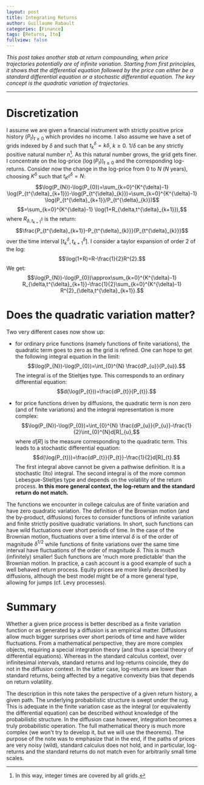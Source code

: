 ```yaml
---
layout: post 
title: Integrating Returns 
author: Guillaume Rabault
categories: [Finance] 
tags: [Returns, Ito] 
fullview: false 
--- 
```


*This post takes another stab at
return compounding, when price trajectories potentially are of infinite
variation. Starting from first principles, it shows that the
differential equation followed by the price can either be a standard
differential equation or a stochastic differential equation. The key
concept is the quadratic variation of trajectories.*

* * * * *

Discretization
==============

I assume we are given a financial instrument with strictly positive
price history $(P_{t})_{t \geq 0}$ which provides no income. I
also assume we have a set of grids indexed by $\delta$ and such that
$t^{\delta}_{k}=k\delta$, $k \geq 0$. $1/\delta$ can be
any strictly positive natural number $n$[^1]. As this natural number
grows, the grid gets finer. I concentrate on the log-price
$(\log(P_{t}))_{t \geq 0}$ and the corresponding log-returns.
Consider now the change in the log-price from $0$ to $N$ ($N$
years), choosing $K^{\delta}$ such that
$t^{\delta}_{K^{\delta}}=N$:
$$\log(P_{N})-\log(P_{0})=\sum_{k=0}^{K^{\delta}-1}
\log(P_{t^{\delta}_{k+1}})-\log(P_{t^{\delta}_{k}})=\sum_{k=0}^{K^{\delta}-1}
\log(P_{t^{\delta}_{k+1}}/P_{t^{\delta}_{k}})$$
$$=\sum_{k=0}^{K^{\delta}-1}
\log(1+R_{\delta,t^{\delta}_{k+1}}),$$ where
$R_{\delta,t^{\delta}_{k+1}}$ is the return:
$$\frac{P_{t^{\delta}_{k+1}}-P_{t^{\delta}_{k}}}{P_{t^{\delta}_{k}}}$$
over the time interval $[t^{\delta}_{k},t^{\delta}_{k+1}]$.
I consider a taylor expansion of order $2$ of the log:
$$\log(1+R)=R-\frac{1}{2}R^{2}.$$ We get:
$$\log(P_{N})-\log(P_{0})\approx\sum_{k=0}^{K^{\delta}-1}
R_{\delta,t^{\delta}_{k+1}}-\frac{1}{2}\sum_{k=0}^{K^{\delta}-1}
R^{2}_{\delta,t^{\delta}_{k+1}}.$$

Does the quadratic variation matter?
====================================

Two very different cases now show up:

-   for ordinary price functions (namely functions of finite
    variations), the quadratic term goes to zero as the grid is refined.
    One can hope to get the following integral equation in the
    limit:$$\log(P_{N})-\log(P_{0})=\int_{0}^{N}
    \frac{dP_{u}}{P_{u}}.$$ The integral is of the Stieltjes type.
    This corresponds to an ordinary differential equation:
    $$d(\log(P_{t}))=\frac{dP_{t}}{P_{t}}.$$

-   for price functions driven by diffusions, the quadratic term is non
    zero (and of finite variations) and the integral representation is
    more complex: $$\log(P_{N})-\log(P_{0})=\int_{0}^{N}
    \frac{dP_{u}}{P_{u}}-\frac{1}{2}\int_{0}^{N}d[R]_{u},$$
    where $d[R]$ is the measure corresponding to the quadratic term.
    This leads to a stochastic differential equation:
    $$d(\log(P_{t}))=\frac{dP_{t}}{P_{t}}-\frac{1}{2}d[R]_{t}.$$
    The first integral above cannot be given a pathwise definition. It
    is a stochastic (Ito) integral. The second integral is of the more
    common Lebesgue-Stieltjes type and depends on the volatility of the
    return process. **In this more general context, the log-return and
    the standard return do not match.**

The functions we encounter in college calculus are of finite variation
and have zero quadratic variation. The definition of the Brownian motion
(and the by-product, diffusions) forces to consider functions of
infinite variation and finite strictly positive quadratic variations. In
short, such functions can have wild fluctuations over short periods of
time. In the case of the Brownian motion, fluctuations over a time
interval $\delta$ is of the order of magnitude $\delta^{1/2}$
while functions of finite variations over the same time interval have
fluctuations of the order of magnitude $\delta$. This is much
(infinitely) smaller! Such functions are 'much more predictable' than
the Brownian motion. In practice, a cash account is a good example of
such a well behaved return process. Equity prices are more likely
described by diffusions, although the best model might be of a more
general type, allowing for jumps (cf. Levy processes).

Summary
=======

Whether a given price process is better described as a finite variation
function or as generated by a diffusion is an empirical matter.
Diffusions allow much bigger surprises over short periods of time and
have wilder fluctuations. From a mathematical perspective, they are more
complex objects, requiring a special integration theory (and thus a
special theory of differential equations). Whereas in the standard
calculus context, over infinitesimal intervals, standard returns and
log-returns coincide, they do not in the diffusion context. In the
latter case, log-returns are lower than standard returns, being affected
by a negative convexity bias that depends on return volatility.

The description in this note takes the perspective of a given return
history, a given path. The underlying probabilistic structure is swept
under the rug. This is adequate in the finite variation case as the
integral (or equivalently the differential equation) can be described
without knowledge of the probabilistic structure. In the diffusion case
however, integration becomes a truly probabilistic operation. The full
mathematical theory is much more complex (we won't try to develop it,
but we will use the theorems). The purpose of the note was to emphasize
that in the end, if the paths of prices are very noisy (wild), standard
calculus does not hold, and in particular, log-returns and the standard
returns do not match even for arbitrarily small time scales.

[^1]: In this way, integer times are covered by all grids.

